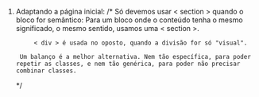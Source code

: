 1. Adaptando a página inicial:
    /*
        Só devemos usar < section > quando o bloco for semântico:
            Para um bloco onde o conteúdo tenha o mesmo significado, o mesmo sentido, usamos uma < section >.

            < div > é usada no oposto, quando a divisão for só "visual".
        
        Um balanço é a melhor alternativa. Nem tão específica, para poder repetir as classes, e nem tão genérica, para poder não precisar combinar classes.
    */